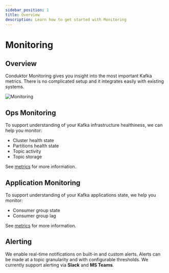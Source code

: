 ```yaml
---
sidebar_position: 1
title: Overview
description: Learn how to get started with Monitoring
---
```


# Monitoring


## Overview

Conduktor Monitoring gives you insight into the most important Kafka metrics. There is no complicated setup and it integrates easily with existing systems.

![Monitoring](/img/monitoring/monitoring-intro.webp)

## Ops Monitoring

To support understanding of your Kafka infrastructure healthiness, we can help you monitor:

- Cluster health state
- Partitions health state
- Topic activity
- Topic storage

See [metrics](metrics.md) for more information.

## Application Monitoring

To support understanding of your Kafka applications state, we help you monitor:

- Consumer group state
- Consumer group lag

See [metrics](metrics.md) for more information.

## Alerting

We enable real-time notifications on built-in and custom alerts. Alerts can be made at a topic granularity and with configurable thresholds. We currently support alerting via **Slack** and **MS Teams**.
